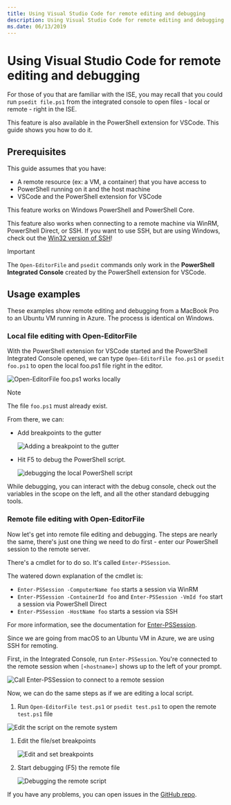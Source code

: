 ```yaml
---
title: Using Visual Studio Code for remote editing and debugging
description: Using Visual Studio Code for remote editing and debugging
ms.date: 06/13/2019
---
```

# Using Visual Studio Code for remote editing and debugging

For those of you that are familiar with the ISE, you may recall that you could run
`psedit file.ps1` from the integrated console to open files - local or remote - right in the ISE.

This feature is also available in the PowerShell extension for VSCode. This guide shows you how to
do it.

## Prerequisites

This guide assumes that you have:

- A remote resource (ex: a VM, a container) that you have access to
- PowerShell running on it and the host machine
- VSCode and the PowerShell extension for VSCode

This feature works on Windows PowerShell and PowerShell Core.

This feature also works when connecting to a remote machine via WinRM, PowerShell Direct, or SSH. If
you want to use SSH, but are using Windows, check out the [Win32 version of SSH](https://github.com/PowerShell/Win32-OpenSSH)!

> [!IMPORTANT]
> The `Open-EditorFile` and `psedit` commands only work in the **PowerShell Integrated Console**
> created by the PowerShell extension for VSCode.

## Usage examples

These examples show remote editing and debugging from a MacBook Pro to an Ubuntu VM
running in Azure. The process is identical on Windows.

### Local file editing with Open-EditorFile

With the PowerShell extension for VSCode started and the PowerShell Integrated Console opened, we
can type `Open-EditorFile foo.ps1` or `psedit foo.ps1` to open the local foo.ps1 file right in the
editor.

![Open-EditorFile foo.ps1 works locally](media/Using-VSCode-for-Remote-Editing-and-Debugging/1-open-local-file.png)

>[!NOTE]
> The file `foo.ps1` must already exist.

From there, we can:

- Add breakpoints to the gutter

  ![Adding a breakpoint to the gutter](media/Using-VSCode-for-Remote-Editing-and-Debugging/2-adding-breakpoint-gutter.png)

- Hit F5 to debug the PowerShell script.

  ![debugging the local PowerShell script](media/Using-VSCode-for-Remote-Editing-and-Debugging/3-local-debug.png)

While debugging, you can interact with the debug console, check out the variables in the scope on
the left, and all the other standard debugging tools.

### Remote file editing with Open-EditorFile

Now let's get into remote file editing and debugging. The steps are nearly the same, there's just
one thing we need to do first - enter our PowerShell session to the remote server.

There's a cmdlet for to do so. It's called `Enter-PSSession`.

The watered down explanation of the cmdlet is:

- `Enter-PSSession -ComputerName foo` starts a session via WinRM
- `Enter-PSSession -ContainerId foo` and `Enter-PSSession -VmId foo` start a session via PowerShell Direct
- `Enter-PSSession -HostName foo` starts a session via SSH

For more information, see the documentation for [Enter-PSSession](/powershell/module/microsoft.powershell.core/enter-pssession).

Since we are going from macOS to an Ubuntu VM in Azure, we are using SSH for remoting.

First, in the Integrated Console, run `Enter-PSSession`. You're connected to the remote session
when `[<hostname>]` shows up to the left of your prompt.

![Call Enter-PSSession to connect to a remote session](media/Using-VSCode-for-Remote-Editing-and-Debugging/4-enter-pssession.png)

Now, we can do the same steps as if we are editing a local script.

1. Run `Open-EditorFile test.ps1` or `psedit test.ps1` to open the remote `test.ps1` file

  ![Edit the script on the remote system](media/Using-VSCode-for-Remote-Editing-and-Debugging/5-open-remote-file.png)

1. Edit the file/set breakpoints

   ![Edit and set breakpoints](media/Using-VSCode-for-Remote-Editing-and-Debugging/6-set-breakpoints.png)

1. Start debugging (F5) the remote file

   ![Debugging the remote script](media/Using-VSCode-for-Remote-Editing-and-Debugging/7-start-debugging.png)

If you have any problems, you can open issues in the [GitHub repo](https://github.com/powershell/vscode-powershell).
